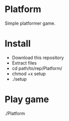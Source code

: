 # Platform
Simple platformer game.

# Install

- Download this repository
- Extract files
- cd path/to/rep/Platform/
- chmod +x setup
- ./setup

# Play game

./Platform
